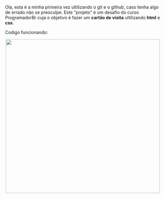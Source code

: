 Ola, esta é a minha primeira vez ultilizando o git e o github, caso tenha algo de errado não se preoculpe.
Este "projeto" é um desafio do curso ProgramadorBr cuja o objetivo é fazer um <strong>cartão de visita</strong> ultilizando <strong>html</strong> e <strong>css</strong>.
<br/>
<p>Codigo funcionando:
<div align="center">
  <img src="https://user-images.githubusercontent.com/96800895/153293608-1936cb78-359e-45cc-9723-cf1061bb2b08.gif" width="500px">
<div>
